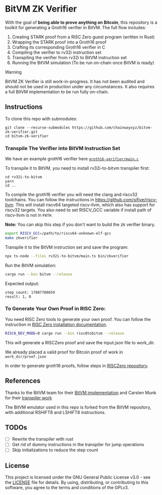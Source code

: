 # BitVM ZK Verifier
With the goal of **being able to prove anything on Bitcoin**, this repository is a toolkit for generating a Groth16 verifier in BitVM. The full flow includes:

1. Creating STARK proof from a RISC Zero guest program (written in Rust)
2. Wrapping the STARK proof into a Groth16 proof
3. Crafting its corresponding Groth16 verifier in C
4. Compiling the verifier to rv32i instruction set
5. Transpiling the verifier from rv32i to BitVM instruction set
6. Running the BitVM simulation (To be run on-chain once BitVM is ready)

> [!WARNING] 
> BitVM ZK Verifier is still work-in-progress. It has not been audited and should not be used in production under any circumstances. It also requires a full BitVM implementation to be run fully on-chain.

## Instructions
To clone this repo with submodules:

```
git clone --recurse-submodules https://github.com/chainwayxyz/bitvm-zk-verifier.git
cd bitvm-zk-verifier
```


### Transpile The Verifier into BitVM Instruction Set

We have an example groth16 verifier here [`groth16-verifier/main.c`](groth16-verifier/main.c)

To transpile it to BitVM, you need to install rv32i-to-bitvm transpiler first:

```
cd rv32i-to-bitvm
yarn
cd ..
```

To compile the groth16 verifier you will need the clang and riscv32 toolchains.
You can follow the instructions in https://github.com/sifive/riscv-llvm. This
will install riscv64 targeted riscv-llvm, which also has support for riscv32
targets. You also need to set RISCV_GCC variable if install path of riscv-llvm
is not in `PATH`.

**Note:** You can skip this step if you don't want to build the zk verifier
binary. 

```bash
export RISCV_GCC=/path/to/riscv64-unknown-elf-gcc
make zkverifier
```

Transpile it to the BitVM instruction set and save the program:
```bash
npx ts-node --files rv32i-to-bitvm/main.ts bin/zkverifier
```

Run the BitVM simulation:
```bash
cargo run --bin bitvm --release
```

Expected output:
```
step count: 17087788659
result: 1, 0
```

### To Generate Your Own Proof in RISC Zero:

You need RISC Zero tools to generate your own proof. You can follow the
instruction in
[RISC Zero installation documentation](https://dev.risczero.com/api/zkvm/install#install).

```bash
RISC0_DEV_MODE=0 cargo run --bin risc0tobitvm --release
```

This will generate a RISCZero proof and save the input.json file to work_dir.

We already placed a valid proof for Bitcoin proof of work in `work_dir/proof.json`

In order to generate groth16 proofs, follow steps in [RISCZero repository](https://github.com/risc0/risc0/blob/main/compact_proof/README.md).

## References

Thanks to the BitVM team for their [BitVM implementation](https://github.com/BitVM/BitVM) and Carsten Munk for their [transpiler work](https://github.com/zippiehq/rv32i-to-bitvm/)

The BitVM emulator used in this repo is forked from the BitVM repository, with additional RSHIFT8 and LSHIFT8 instructions.

## TODOs

- [ ] Rewrite the transpiler with rust
- [ ] Get rid of dummy instructions in the transpiler for jump operations
- [ ] Skip initializations to reduce the step count

## License
This project is licensed under the GNU General Public License v3.0 - see the [LICENSE](LICENSE) file for details. By using, distributing, or contributing to this software, you agree to the terms and conditions of the GPLv3.
